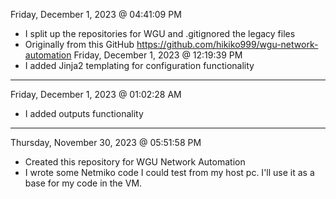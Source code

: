  Friday, December 1, 2023 @ 04:41:09 PM
 - I split up the repositories for WGU and .gitignored the legacy files
 - Originally from this GitHub https://github.com/hikiko999/wgu-network-automation
 Friday, December 1, 2023 @ 12:19:39 PM
 - I added Jinja2 templating for configuration functionality
 ---
 Friday, December 1, 2023 @ 01:02:28 AM
 - I added outputs functionality
 ---
 Thursday, November 30, 2023 @ 05:51:58 PM
 - Created this repository for WGU Network Automation
 - I wrote some Netmiko code I could test from my host pc. I'll use it as a base for my code in the VM. 
